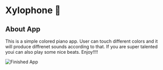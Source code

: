 # Xylophone 🎹

## About App

This is a simple colored piano app. User can touch different colors and it will produce diffrenet sounds according to that. If you are super talented youi can also play some nice beats. Enjoy!!!!

![Finished App](https://github.com/londonappbrewery/Images/blob/master/xylophone-flutter.png)

